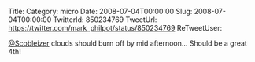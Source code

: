 Title: 
Category: micro
Date: 2008-07-04T00:00:00
Slug: 2008-07-04T00:00:00
TwitterId: 850234769
TweetUrl: https://twitter.com/mark_philpot/status/850234769
ReTweetUser: 

[@Scobleizer](https://twitter.com/Scobleizer) clouds should burn off by mid afternoon...  Should be a great 4th!